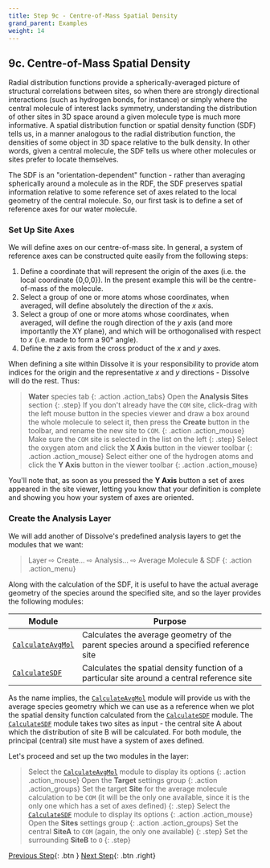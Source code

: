 ```yaml
---
title: Step 9c - Centre-of-Mass Spatial Density
grand_parent: Examples
weight: 14
---
```


## 9c. Centre-of-Mass Spatial Density

Radial distribution functions provide a spherically-averaged picture of structural correlations between sites, so when there are strongly directional interactions (such as hydrogen bonds, for instance) or simply where the central molecule of interest lacks symmetry, understanding the distribution of other sites in 3D space around a given molecule type is much more informative. A spatial distribution function or spatial density function (SDF) tells us, in a manner analogous to the radial distribution function, the densities of some object in 3D space relative to the bulk density. In other words, given a central molecule, the SDF tells us where other molecules or sites prefer to locate themselves.

The SDF is an "orientation-dependent" function - rather than averaging spherically around a molecule as in the RDF, the SDF preserves spatial information relative to some reference set of axes related to the local geometry of the central molecule. So, our first task is to define a set of reference axes for our water molecule.

### Set Up Site Axes

We will define axes on our centre-of-mass site. In general, a system of reference axes can be constructed quite easily from the following steps:

1. Define a coordinate that will represent the origin of the axes (i.e. the local coordinate {0,0,0}). In the present example this will be the centre-of-mass of the molecule.
2. Select a group of one or more atoms whose coordinates, when averaged, will define absolutely the direction of the _x_ axis.
3. Select a group of one or more atoms whose coordinates, when averaged, will define the rough direction of the _y_ axis (and more importantly the XY plane), and which will be orthogonalised with respect to _x_ (i.e. made to form a 90&deg; angle).
4. Define the _z_ axis from the cross product of the _x_ and _y_ axes.

When defining a site within Dissolve it is your responsibility to provide atom indices for the origin and the representative _x_ and _y_ directions - Dissolve will do the rest. Thus:

> **Water** species tab
{: .action .action_tabs}
> Open the **Analysis Sites** section
{: .step}
> If you don't already have the `COM` site, click-drag with the left mouse button in the species viewer and draw a box around the whole molecule to select it, then press the **Create** button in the toolbar, and rename the new site to `COM`.
{: .action .action_mouse}
> Make sure the `COM` site is selected in the list on the left
{: .step}
> Select the oxygen atom and click the **X Axis** button in the viewer toolbar
{: .action .action_mouse}
> Select either one of the hydrogen atoms and click the **Y Axis** button in the viewer toolbar
{: .action .action_mouse}

You'll note that, as soon as you pressed the **Y Axis** button a set of axes appeared in the site viewer, letting you know that your definition is complete and showing you how your system of axes are oriented.

### Create the Analysis Layer

We will add another of Dissolve's predefined analysis layers to get the modules that we want:

> Layer &#8680; Create... &#8680; Analysis... &#8680; Average Molecule & SDF
{: .action .action_menu}

Along with the calculation of the SDF, it is useful to have the actual average geometry of the species around the specified site, and so the layer provides the following modules:

| Module | Purpose |
|--------|---------|
| [`CalculateAvgMol`](../../userguide/modules/calculateavgmol) | Calculates the average geometry of the parent species around a specified reference site |
| [`CalculateSDF`](../../userguide/modules/calculatesdf) | Calculates the spatial density function of a particular site around a central reference site |

As the name implies, the [`CalculateAvgMol`](../../userguide/modules/calculateavgmol) module will provide us with the average species geometry which we can use as a reference when we plot the spatial density function calculated from the [`CalculateSDF`](../../userguide/modules/calculatesdf) module. The [`CalculateSDF`](../../userguide/modules/calculatesdf) module takes two sites as input - the central site A about which the distribution of site B will be calculated. For both module, the principal (central) site must have a system of axes defined.

Let's proceed and set up the two modules in the layer:

> Select the [`CalculateAvgMol`](../../userguide/modules/calculateavgmol) module to display its options
{: .action .action_mouse}
> Open the **Target** settings group
{: .action .action_groups}
> Set the target **Site** for the average molecule calculation to be `COM` (it will be the only one available, since it is the only one which has a set of axes defined)
{: .step}
> Select the [`CalculateSDF`](../../userguide/modules/calculatesdf) module to display its options
{: .action .action_mouse}
> Open the **Sites** settings group
{: .action .action_groups}
> Set the central **SiteA** to `COM` (again, the only one available)
{: .step}
> Set the surrounding **SiteB** to `O`
{: .step}

[Previous Step](/docs/examples/water/step9b){: .btn }   [Next Step](/docs/examples/water/step10){: .btn .right}
